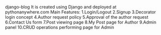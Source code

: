 django-blog 
It is created using Django and deployed at pythonanywhere.com 
Main Features:
  1.Login/Logout
  2.Signup
  3.Decorator login concept
  4.Author request policy
  5.Approval of the author request
  6.Contact Us form
  7.Post viewing page
  8.My Post page for Author
  9.Admin panel
  10.CRUD operations performing page for Admin

